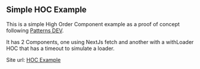 ## Simple HOC Example

This is a simple High Order Component example as a proof of concept following [Patterns DEV](https://www.patterns.dev/react/hoc-pattern).

It has 2 Components, one using NextJs fetch and another with a withLoader HOC that has a timeout to simulate a loader.

Site url:
[HOC Example](https://hoc-example.vercel.app/)
